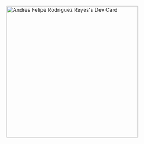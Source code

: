 <a href="https://app.daily.dev/andresfeliperodriguezreyes"><img src="https://api.daily.dev/devcards/v2/oRGhWeoNJNCstf7kruYAV.png?r=4ob" width="356" alt="Andres Felipe Rodriguez Reyes's Dev Card"/></a>